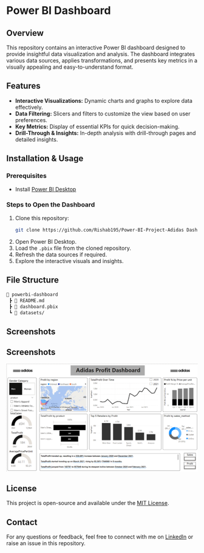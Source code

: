 # Power BI Dashboard

## Overview
This repository contains an interactive Power BI dashboard designed to provide insightful data visualization and analysis. The dashboard integrates various data sources, applies transformations, and presents key metrics in a visually appealing and easy-to-understand format.

## Features
- **Interactive Visualizations:** Dynamic charts and graphs to explore data effectively.
- **Data Filtering:** Slicers and filters to customize the view based on user preferences.
- **Key Metrics:** Display of essential KPIs for quick decision-making.
- **Drill-Through & Insights:** In-depth analysis with drill-through pages and detailed insights.

## Installation & Usage
### Prerequisites
- Install [Power BI Desktop](https://powerbi.microsoft.com/)

### Steps to Open the Dashboard
1. Clone this repository:
   ```bash
   git clone https://github.com/Rishab195/Power-BI-Project-Adidas Dashboard.git
   ```
2. Open Power BI Desktop.
3. Load the `.pbix` file from the cloned repository.
4. Refresh the data sources if required.
5. Explore the interactive visuals and insights.

## File Structure
```
📂 powerbi-dashboard
 ┣ 📜 README.md          
 ┣ 📜 dashboard.pbix     
 ┗ 📂 datasets/         
```

## Screenshots
## Screenshots
![Dashboard Screenshot](Screenshot%202025-03-26%20182726.png)


## License
This project is open-source and available under the [MIT License](LICENSE).

## Contact
For any questions or feedback, feel free to connect with me on [LinkedIn](https://www.linkedin.com/in/Rishab195) or raise an issue in this repository.
